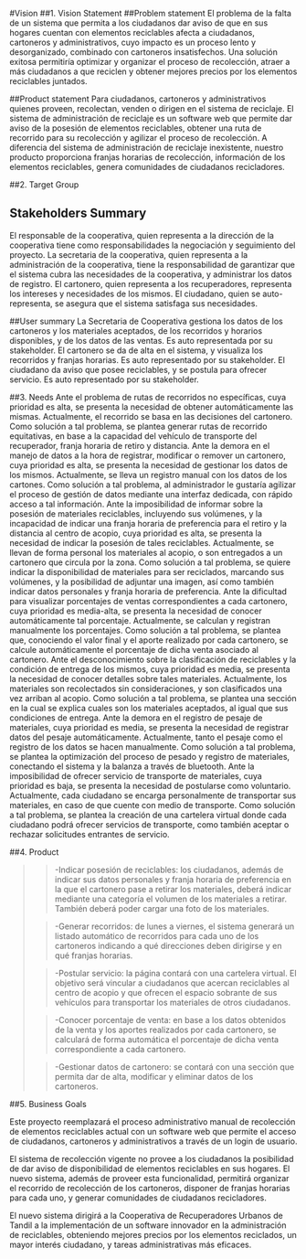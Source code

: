 
#Vision
##1. Vision Statement
##Problem statement
El problema de la falta de un sistema que permita a los ciudadanos dar aviso de que en sus hogares cuentan con elementos reciclables afecta a ciudadanos, cartoneros y administrativos, cuyo impacto es un proceso lento y desorganizado, combinado con cartoneros insatisfechos. Una solución exitosa permitiría optimizar y organizar el proceso de recolección, atraer a más ciudadanos a que reciclen y obtener mejores precios por los elementos reciclables juntados.

##Product statement
Para ciudadanos, cartoneros y administrativos quienes proveen, recolectan, venden o dirigen en el sistema de reciclaje. El sistema de administración de reciclaje es un software web que permite dar aviso de la posesión de elementos reciclables, obtener una ruta de recorrido para su recolección y agilizar el proceso de recolección. A diferencia del sistema de administración de reciclaje inexistente, nuestro producto proporciona franjas horarias de recolección,  información de los elementos reciclables, genera comunidades de ciudadanos recicladores.

##2. Target Group
## Stakeholders Summary
El responsable de la cooperativa, quien representa a la dirección de la cooperativa tiene como responsabilidades la negociación y seguimiento del proyecto.
La secretaria de la cooperativa, quien representa a la administración de la cooperativa, tiene la responsabilidad de garantizar que el sistema cubra las necesidades de la cooperativa, y administrar los datos de registro.
El cartonero, quien representa a los recuperadores, representa los intereses y necesidades de los mismos.
El ciudadano, quien se auto-representa, se asegura que el sistema satisfaga sus necesidades.

##User summary
	La Secretaria de Cooperativa gestiona los datos de los cartoneros y los materiales aceptados, de los recorridos y horarios disponibles, y de los datos de las ventas. Es auto representada por su stakeholder.
El cartonero se da de alta en el sistema, y visualiza los recorridos y franjas horarias. Es auto representado por su stakeholder.
El ciudadano da aviso que posee reciclables, y se postula para ofrecer servicio. Es auto representado por su stakeholder. 


##3. Needs
Ante el problema de rutas de recorridos no específicas, cuya prioridad es alta, se presenta la necesidad de obtener automáticamente las mismas. Actualmente, el recorrido se basa en las decisiones del cartonero. Como solución a tal problema, se plantea generar rutas de recorrido equitativas, en base a la capacidad del vehículo de transporte del recuperador, franja horaria de retiro y distancia.
Ante la demora en el manejo de datos a la hora de registrar, modificar o remover un cartonero, cuya prioridad es alta, se presenta la necesidad de gestionar los datos de los mismos. Actualmente, se lleva un registro manual con los datos de los cartones. Como solución a tal problema, al administrador le gustaría agilizar el proceso de gestión de datos mediante una interfaz dedicada, con rápido acceso a tal información.
Ante la imposibilidad de informar sobre la posesión de materiales reciclables, incluyendo sus volúmenes, y la incapacidad de indicar una franja horaria de preferencia para el retiro y la distancia al centro de acopio, cuya prioridad es alta, se presenta la necesidad de indicar la posesión de tales reciclables. Actualmente, se llevan de forma personal los materiales al acopio, o son entregados a un cartonero que circula por la zona. Como solución a tal problema, se quiere indicar la disponibilidad de materiales para ser reciclados, marcando sus volúmenes, y la posibilidad de adjuntar una imagen, así como también indicar datos personales y franja horaria de preferencia.
Ante la dificultad para visualizar porcentajes de ventas correspondientes a cada cartonero, cuya prioridad es media-alta, se presenta la necesidad de conocer automáticamente tal porcentaje. Actualmente, se calculan y registran manualmente los porcentajes. Como solución a tal problema, se plantea que, conociendo el valor final y el aporte realizado por cada cartonero, se calcule automáticamente el porcentaje de dicha venta asociado al cartonero.
Ante el desconocimiento sobre la clasificación de reciclables y la condición de entrega de los mismos, cuya prioridad es media, se presenta la necesidad de conocer detalles sobre tales materiales. Actualmente, los materiales son recolectados sin consideraciones, y son clasificados una vez arriban al acopio. Como solución a tal problema, se plantea una sección en la cual se explica cuales son los materiales aceptados, al igual que sus condiciones de entrega.
Ante la demora en el registro de pesaje de materiales, cuya prioridad es media, se presenta la necesidad de registrar datos del pesaje automáticamente. Actualmente, tanto el pesaje como el registro de los datos se hacen manualmente. Como solución a tal problema, se plantea la optimización del proceso de pesado y registro de materiales, conectando el sistema y la balanza a través de bluetooth.
Ante la imposibilidad de ofrecer servicio de transporte de materiales, cuya prioridad es baja, se presenta la necesidad de postularse como voluntario. Actualmente, cada ciudadano se encarga personalmente de transportar sus materiales, en caso de que cuente con medio de transporte. Como solución a tal problema, se plantea la creación de una cartelera virtual donde cada ciudadano podrá ofrecer servicios de transporte, como también aceptar o rechazar solicitudes entrantes de servicio.


##4. Product
>
>>-Indicar posesión de reciclables: los ciudadanos, además de indicar sus datos personales y franja horaria de preferencia en la que el cartonero pase a retirar los materiales, deberá indicar mediante una categoría el volumen de los materiales a retirar. También deberá poder cargar una foto de los materiales.
>
>>-Generar recorridos: de lunes a viernes, el sistema generará un listado automático de recorridos para cada uno de los cartoneros indicando a qué direcciones deben dirigirse y en qué franjas horarias.
>
>>-Postular servicio: la página contará con una cartelera virtual. El objetivo será vincular a ciudadanos que acercan reciclables al centro de acopio y que ofrecen el espacio sobrante de sus vehículos para transportar los materiales de otros ciudadanos. 
>
>>-Conocer porcentaje de venta: en base a los datos obtenidos de la venta y los aportes realizados por cada cartonero, se calculará de forma automática el porcentaje de dicha venta correspondiente a cada cartonero.
>
>>-Gestionar datos de cartonero: se contará con una sección que permita dar de alta, modificar y eliminar datos de los cartoneros.
>



##5. Business Goals

Este proyecto reemplazará el proceso administrativo manual de recolección de elementos reciclables actual con un software web que permite el acceso de ciudadanos, cartoneros y administrativos a través de un login de usuario.

El sistema de recolección vigente no provee a los ciudadanos la posibilidad de dar aviso de disponibilidad de elementos reciclables en sus hogares. El nuevo sistema, además de proveer esta funcionalidad, permitirá organizar el recorrido de recolección de los cartoneros, disponer de franjas horarias para cada uno, y generar comunidades de ciudadanos recicladores.

El nuevo sistema dirigirá a la Cooperativa de Recuperadores Urbanos de Tandil a la implementación de un software innovador en la administración de reciclables, obteniendo mejores precios por los elementos reciclados, un mayor interés ciudadano, y tareas administrativas más eficaces. 